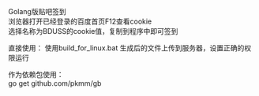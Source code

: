 Golang版贴吧签到  
浏览器打开已经登录的百度首页F12查看cookie  
选择名称为BDUSS的cookie值，复制到程序中即可签到

直接使用：
使用build_for_linux.bat 生成后的文件上传到服务器，设置正确的权限运行

作为依赖包使用：  
go get github.com/pkmm/gb